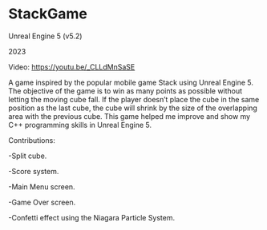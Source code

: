 # StackGame
Unreal Engine 5 (v5.2)

2023

Video: https://youtu.be/_CLLdMnSaSE

A game inspired by the popular mobile game Stack using Unreal Engine 5. The objective of the game is to win as many points as possible without letting the moving cube fall. If the player doesn’t place the cube in the same position as the last cube, the cube will shrink by the size of the overlapping area with the previous cube. This game helped me improve and show my C++ programming skills in Unreal Engine 5.


Contributions: 

-Split cube.

-Score system.

-Main Menu screen.

-Game Over screen.

-Confetti effect using the Niagara Particle System.
